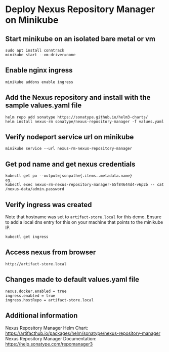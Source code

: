 # Deploy Nexus Repository Manager on Minikube

## Start minikube on an isolated bare metal or vm
```
sudo apt install conntrack
minikube start --vm-driver=none
```

## Enable nginx ingress
```
minikube addons enable ingress
```

## Add the Nexus repository and install with the sample values.yaml file
```
helm repo add sonatype https://sonatype.github.io/helm3-charts/
helm install nexus-rm sonatype/nexus-repository-manager -f values.yaml 
```

## Verify nodeport service url on minikube
```
minikube service --url nexus-rm-nexus-repository-manager
```

## Get pod name and get nexus credentials 
```
kubectl get po --output=jsonpath={.items..metadata.name}
eg.
kubectl exec nexus-rm-nexus-repository-manager-65f84644d4-v6p2b -- cat /nexus-data/admin.password
```

## Verify ingress was created
Note that hostname was set to `artifact-store.local` for this demo. Ensure to add a local dns entry for this on your machine that points to the minikube IP.
```
kubectl get ingress
```

## Access nexus from browser
```
http://artifact-store.local
```

## Changes made to default values.yaml file
```
nexus.docker.enabled = true
ingress.enabled = true
ingress.hostRepo = artifact-store.local
```

## Additional information
Nexus Repository Manager Helm Chart: https://artifacthub.io/packages/helm/sonatype/nexus-repository-manager
Nexus Repository Manager Documentation: https://help.sonatype.com/repomanager3